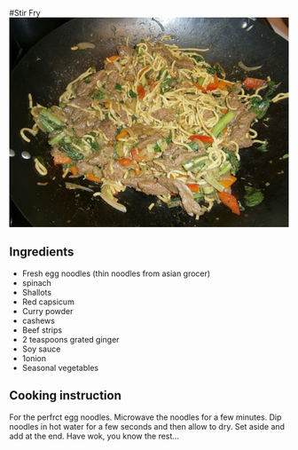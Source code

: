 #Stir Fry
![Stir Fry](images/stirfry.jpg)

## Ingredients
- Fresh egg noodles (thin noodles from asian grocer)
- spinach
- Shallots
- Red capsicum
- Curry powder
- cashews
- Beef strips
- 2 teaspoons grated ginger
- Soy sauce
- 1onion
- Seasonal vegetables

## Cooking instruction
For the perfrct egg noodles.
Microwave the noodles for a few minutes.
Dip noodles in hot water for a few seconds and then allow to dry.
Set aside and add at the end.
Have wok, you know the rest…


